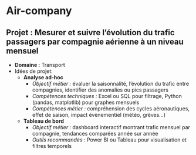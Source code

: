 # Air-company
## Projet : Mesurer et suivre l’évolution du trafic passagers par compagnie aérienne à un niveau mensuel

- **Domaine :** Transport
- Idées de projet:
    - **Analyse ad‑hoc**
        - *Objectif métier :* évaluer la saisonnalité, l’évolution du trafic entre compagnies, identifier des anomalies ou pics passagers
        - *Compétences techniques :* Excel ou SQL pour filtrage, Python (pandas, matplotlib) pour graphes mensuels
        - *Compétences métier :* compréhension des cycles aéronautiques, effet de saison, impact évènementiel (météo, grèves…)
    - **Tableau de bord**
        - *Objectif métier :* dashboard interactif montrant trafic mensuel par compagnie, tendances comparées année sur année
        - *Outils recommandés :* Power BI ou Tableau pour visualisation et filtres temporels
